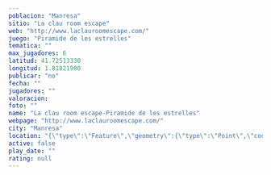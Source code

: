 ```yaml
---
poblacion: "Manresa"
sitio: "La clau room escape"
web: "http://www.laclauroomescape.com/"
juego: "Piramide de les estrelles"
tematica: ""
max_jugadores: 6
latitud: 41.72513330
longitud: 1.81821980
publicar: "no"
fecha: ""
jugadores: ""
valoracion: 
foto: ""
name: "La clau room escape-Piramide de les estrelles"
webpage: "http://www.laclauroomescape.com/"
city: "Manresa"
location: "{\"type\":\"Feature\",\"geometry\":{\"type\":\"Point\",\"coordinates\":[1.8182198,41.7251333]}}"
active: false
play_date: ""
rating: null
---
```

